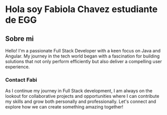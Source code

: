 # Hola soy Fabiola Chavez estudiante de EGG

## Sobre mi
Hello! I'm a passionate Full Stack Developer with a keen focus on Java and Angular. My journey in the tech world began with a fascination for building solutions that not only perform efficiently but also deliver a compelling user experience.

### Contact Fabi
As I continue my journey in Full Stack development, I am always on the lookout for collaborative projects and opportunities where I can contribute my skills and grow both personally and professionally. Let's connect and explore how we can create something amazing together!